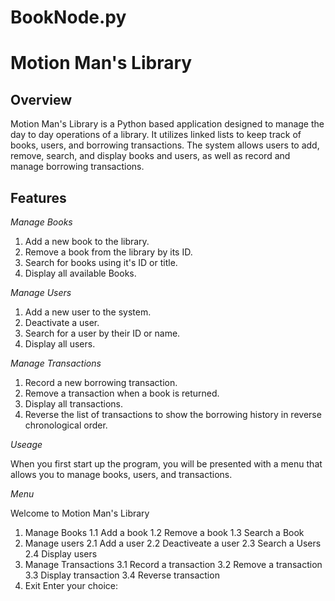 # BookNode.py
# Motion Man's Library 

## Overview 
Motion Man's Library is a Python based application designed to manage the day to day operations of a library. It utilizes linked lists to keep track of books, users, and borrowing transactions. The system allows users to add, remove, search, and display books and users, as well as record and manage borrowing transactions.

## Features 
*Manage Books*
1. Add a new book to the library.
2. Remove a book from the library by its ID.
3. Search for books using it's ID or title.
4. Display all available Books.

*Manage Users*
1. Add a new user to the system.
2. Deactivate a user.
3. Search for a user by their ID or name.
4. Display all users.

*Manage Transactions*
1. Record a new borrowing transaction.
2. Remove a transaction when a book is returned.
3. Display all transactions.
4. Reverse the list of transactions to show the borrowing history in reverse chronological order.

*Useage* 

When you first start up the program, you will be presented with a menu that allows you to manage books, users, and transactions. 

*Menu*

Welcome to Motion Man's Library
1. Manage Books
   1.1 Add a book
   1.2 Remove a book
   1.3 Search a Book
2. Manage users
   2.1 Add a user
   2.2 Deactiveate a user
   2.3 Search a Users
   2.4 Display users
3. Manage Transactions
   3.1 Record a transaction
   3.2 Remove a transaction
   3.3 Display transaction
   3.4 Reverse transaction
4. Exit
Enter your choice:
    
   

   

